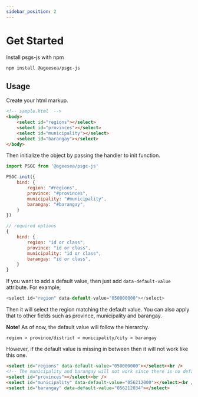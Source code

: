 ```yaml
---
sidebar_position: 2
---
```


# Get Started

Install psgs-js with npm

```bash
npm install @ageesea/psgc-js
```

## Usage

Create your html markup.

```html
<!-- sample.html  -->
<body>
    <select id="regions"></select>
    <select id="provinces"></select>
    <select id="municipality"></select>
    <select id="barangay"></select>
</body>
```

Then initialize the object by passing the handler to init function.

```js
import PSGC from '@ageesea/psgc-js'

PSGC.init({
    bind: {
        region: "#regions",
        province: "#provinces",
        municipality: "#municipality",
        barangay: "#barangay",
    }
})
```

```js
// required options
{
    bind: {
        region: "id or class",
        province: "id or class",
        municipality: "id or class",
        barangay: "id or class",
    }
}
```

If you want to add a default value, then just add `data-default-value` attribute. For example,

```js
<select id="region" data-default-value="050000000"></select>
```

Then it will select the region matching the default value. You can also apply that to other fields such as province, municipality and barangay.

**Note!** As of now, the default value will follow the hierarchy.

`region > province/district > municipality/city > barangay`

However, if the default value is missing in between then it will not work like this one.

```html
<select id="regions" data-default-value="050000000"></select><br />
<!-- The municipality and barangay will not work since there is no default value for province -->
<select id="provinces"></select><br />
<select id="municipality" data-default-value="056212000"></select><br />
<select id="barangay" data-default-value="056212034"></select>
```
